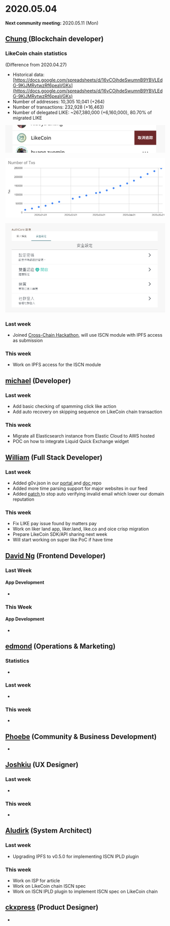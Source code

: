 # 2020.05.04

**Next community meeting:** 2020.05.11 \(Mon\)

## [Chung ](https://like.co/chungwu)\(Blockchain developer\)

### LikeCoin chain statistics

\(Difference from 2020.04.27\)

* Historical data: [https://docs.google.com/spreadsheets/d/16vCOjhdeSwumnB9YBVLEdG-9KjJMRytwzRf6peaVGKs](https://docs.google.com/spreadsheets/d/16vCOjhdeSwumnB9YBVLEdG-9KjJMRytwzRf6peaVGKs)
* Number of addresses: 10,305 10,041 \(+264\)
* Number of transactions: 232,928 \(+16,463\)
* Number of delegated LIKE: ~267,380,000 \(+6,160,000\), 80.70% of migrated LIKE

![](../.gitbook/assets/image%20%286%29.png)

![](../.gitbook/assets/image%20%2830%29.png)

![](../.gitbook/assets/image%20%2810%29.png)

### Last week

* Joined [Cross-Chain Hackathon](https://gitcoin.co/hackathon/cross-chain), will use ISCN module with IPFS access as submission

### This week

* Work on IPFS access for the ISCN module

## [michael](httsp://like.co/michaelcheung) \(Developer\)

### Last week

* Add basic checking of spamming click like action
* Add auto recovery on skipping sequence on LikeCoin chain transaction

### This week

* Migrate all Elasticsearch instance from Elastic Cloud to AWS hosted
* POC on how to integrate Liquid Quick Exchange widget

## [William](https://like.co/williamchong007) \(Full Stack Developer\)

### Last week

* Added g0v.json in our [portal ](https://github.com/likecoin/likecoin/blob/master/g0v.json)and [doc ](https://github.com/likecoin/dao/blob/master/g0v.json)repo
* Added more time parsing support for major websites in our feed
* Added [patch ](https://github.com/likecoin/likecoin-api-public/pull/145)to stop auto verifying invalid email which lower our domain reputation

### This week

* Fix LIKE pay issue found by matters pay
* Work on liker land app, liker.land, like.co and oice crisp migration
* Prepare LikeCoin SDK/API sharing next week
* Will start working on super like PoC if have time

## [David Ng](https://github.com/nwingt) \(Frontend Developer\)

### Last Week

#### App Development

* 
### This Week

#### App Development

* 
## [**edmond**](https://like.co/edmondyu) **\(Operations & Marketing\)**

### **Statistics**

* 
### Last week

* 
### This week

* 


## [Phoebe](https://like.co/phoebe_fb) \(Community & Business Development\) <a id="fbf6"></a>

* 
## [Joshkiu](https://like.co/joshkiu) \(UX Designer\)

### Last week

* 
### This week

* 
## [Aludirk](https://like.co/aludirk) \(System Architect\) <a id="fbf6"></a>

### Last week

* Upgrading IPFS to v0.5.0 for implementing ISCN IPLD plugin

### This week

* Work on ISP for article
* Work on LikeCoin chain ISCN spec
* Work on ISCN IPLD plugin to implement ISCN spec on LikeCoin chain

## [ckxpress](https://like.co/ckxpress) \(Product Designer\) <a id="fbf6"></a>

* 
